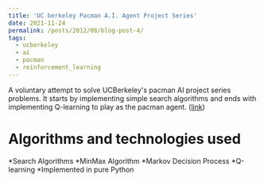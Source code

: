 ```yaml
---
title: 'UC berkeley Pacman A.I. Agent Project Series'
date: 2021-11-24
permalink: /posts/2012/08/blog-post-4/
tags:
  - ucberkeley
  - ai
  - pacman
  - reinforcement_learning
---
```


A voluntary attempt to solve UCBerkeley's pacman AI project series problems. It starts by implementing simple search algorithms and ends with implementing Q-learning to play as the pacman agent. ([link](https://github.com/vahidrn98/uc-berkley-ai))

Algorithms and technologies used
======

*Search Algorithms
*MinMax Algorithm
*Markov Decision Process
*Q-learning
*Implemented in pure Python


